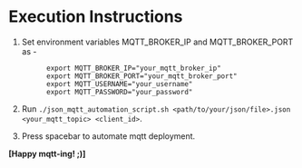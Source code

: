 # Execution Instructions
1. Set environment variables MQTT_BROKER_IP and MQTT_BROKER_PORT as -

             export MQTT_BROKER_IP="your_mqtt_broker_ip"
             export MQTT_BROKER_PORT="your_mqtt_broker_port"
             export MQTT_USERNAME="your_username"
             export MQTT_PASSWORD="your_password"

3. Run `./json_mqtt_automation_script.sh <path/to/your/json/file>.json <your_mqtt_topic> <client_id>`.
4. Press spacebar to automate mqtt deployment.

**[Happy mqtt-ing! ;)]**
